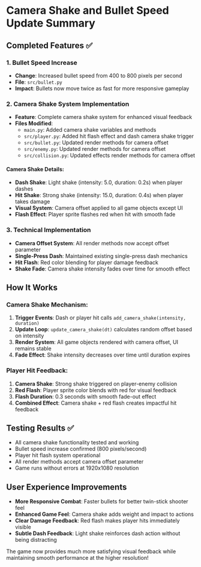 # Camera Shake and Bullet Speed Update Summary

## Completed Features ✅

### 1. Bullet Speed Increase
- **Change**: Increased bullet speed from 400 to 800 pixels per second
- **File**: `src/bullet.py`
- **Impact**: Bullets now move twice as fast for more responsive gameplay

### 2. Camera Shake System Implementation
- **Feature**: Complete camera shake system for enhanced visual feedback
- **Files Modified**: 
  - `main.py`: Added camera shake variables and methods
  - `src/player.py`: Added hit flash effect and dash camera shake trigger
  - `src/bullet.py`: Updated render methods for camera offset
  - `src/enemy.py`: Updated render methods for camera offset  
  - `src/collision.py`: Updated effects render methods for camera offset

#### Camera Shake Details:
- **Dash Shake**: Light shake (intensity: 5.0, duration: 0.2s) when player dashes
- **Hit Shake**: Strong shake (intensity: 15.0, duration: 0.4s) when player takes damage
- **Visual System**: Camera offset applied to all game objects except UI
- **Flash Effect**: Player sprite flashes red when hit with smooth fade

### 3. Technical Implementation
- **Camera Offset System**: All render methods now accept offset parameter
- **Single-Press Dash**: Maintained existing single-press dash mechanics
- **Hit Flash**: Red color blending for player damage feedback
- **Shake Fade**: Camera shake intensity fades over time for smooth effect

## How It Works

### Camera Shake Mechanism:
1. **Trigger Events**: Dash or player hit calls `add_camera_shake(intensity, duration)`
2. **Update Loop**: `update_camera_shake(dt)` calculates random offset based on intensity
3. **Render System**: All game objects rendered with camera offset, UI remains stable
4. **Fade Effect**: Shake intensity decreases over time until duration expires

### Player Hit Feedback:
1. **Camera Shake**: Strong shake triggered on player-enemy collision
2. **Red Flash**: Player sprite color blends with red for visual feedback
3. **Flash Duration**: 0.3 seconds with smooth fade-out effect
4. **Combined Effect**: Camera shake + red flash creates impactful hit feedback

## Testing Results ✅
- All camera shake functionality tested and working
- Bullet speed increase confirmed (800 pixels/second)
- Player hit flash system operational
- All render methods accept camera offset parameter
- Game runs without errors at 1920x1080 resolution

## User Experience Improvements
- **More Responsive Combat**: Faster bullets for better twin-stick shooter feel
- **Enhanced Game Feel**: Camera shake adds weight and impact to actions
- **Clear Damage Feedback**: Red flash makes player hits immediately visible
- **Subtle Dash Feedback**: Light shake reinforces dash action without being distracting

The game now provides much more satisfying visual feedback while maintaining smooth performance at the higher resolution!
